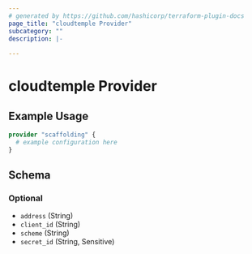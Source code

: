 ```yaml
---
# generated by https://github.com/hashicorp/terraform-plugin-docs
page_title: "cloudtemple Provider"
subcategory: ""
description: |-
  
---
```


# cloudtemple Provider



## Example Usage

```terraform
provider "scaffolding" {
  # example configuration here
}
```

<!-- schema generated by tfplugindocs -->
## Schema

### Optional

- `address` (String)
- `client_id` (String)
- `scheme` (String)
- `secret_id` (String, Sensitive)
